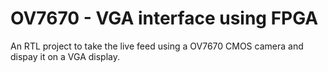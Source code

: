 # OV7670 - VGA interface using FPGA

An RTL project to take the live feed using a OV7670 CMOS camera and dispay it on a VGA display.
